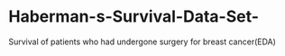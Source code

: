 # Haberman-s-Survival-Data-Set-
Survival of patients who had undergone surgery for breast cancer(EDA)
